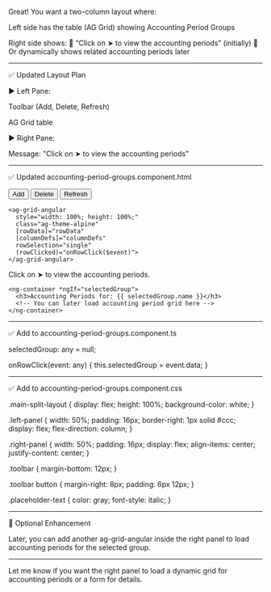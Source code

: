 Great! You want a two-column layout where:

Left side has the table (AG Grid) showing Accounting Period Groups

Right side shows:
🔸 “Click on ➤ to view the accounting periods” (initially)
🔸 Or dynamically shows related accounting periods later



---

✅ Updated Layout Plan

▶ Left Pane:

Toolbar (Add, Delete, Refresh)

AG Grid table


▶ Right Pane:

Message: "Click on ➤ to view the accounting periods"



---

✅ Updated accounting-period-groups.component.html

<div class="main-split-layout">
  <!-- Left Panel -->
  <div class="left-panel">
    <div class="toolbar">
      <button (click)="onAdd()">Add</button>
      <button (click)="onDelete()">Delete</button>
      <button (click)="onRefresh()">Refresh</button>
    </div>

    <ag-grid-angular
      style="width: 100%; height: 100%;"
      class="ag-theme-alpine"
      [rowData]="rowData"
      [columnDefs]="columnDefs"
      rowSelection="single"
      (rowClicked)="onRowClick($event)">
    </ag-grid-angular>
  </div>

  <!-- Right Panel -->
  <div class="right-panel">
    <ng-container *ngIf="!selectedGroup">
      <div class="placeholder-text">
        Click on ➤ to view the accounting periods.
      </div>
    </ng-container>

    <ng-container *ngIf="selectedGroup">
      <h3>Accounting Periods for: {{ selectedGroup.name }}</h3>
      <!-- You can later load accounting period grid here -->
    </ng-container>
  </div>
</div>


---

✅ Add to accounting-period-groups.component.ts

selectedGroup: any = null;

onRowClick(event: any) {
  this.selectedGroup = event.data;
}


---

✅ Add to accounting-period-groups.component.css

.main-split-layout {
  display: flex;
  height: 100%;
  background-color: white;
}

.left-panel {
  width: 50%;
  padding: 16px;
  border-right: 1px solid #ccc;
  display: flex;
  flex-direction: column;
}

.right-panel {
  width: 50%;
  padding: 16px;
  display: flex;
  align-items: center;
  justify-content: center;
}

.toolbar {
  margin-bottom: 12px;
}

.toolbar button {
  margin-right: 8px;
  padding: 6px 12px;
}

.placeholder-text {
  color: gray;
  font-style: italic;
}


---

🔁 Optional Enhancement

Later, you can add another ag-grid-angular inside the right panel to load accounting periods for the selected group.


---

Let me know if you want the right panel to load a dynamic grid for accounting periods or a form for details.
